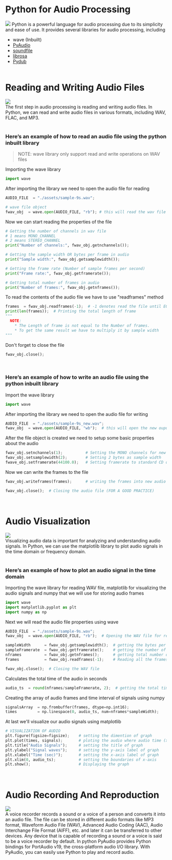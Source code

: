 # Python for Audio Processing
![](https://www.it-jim.com/wp-content/uploads/2021/06/Audio-processing-01-1024x240.png)
Python is a powerful language for audio processing due to its simplicity and ease of use. It provides several libraries for audio processing, including 
* wave (Inbuilt)
* [PyAudio](https://pypi.org/project/PyAudio/)
* [soundfile](https://pypi.org/project/soundfile/)
* [librosa](https://librosa.org/doc/latest/install.html)
* [Pydub](https://pypi.org/project/pydub/)
<br><br>

# Reading and Writing Audio Files
![](https://images.ctfassets.net/qpn1gztbusu2/3tUrVr1yqnRx8DI33vRIVa/9bbf991463f6eb94c5d419f213a5b11a/writing-for-audio-desktop_2_.jpg?fm=avif&w=1920&q=70)
<br>
The first step in audio processing is reading and writing audio files. In Python, we can read and write audio files in various formats, including WAV, FLAC, and MP3.
<br><br>
### Here’s an example of how to read an audio file using the python inbuilt <wave> library<br>
> NOTE: wave library only support read and write operations on WAV files

Importing the wave library
```python
import wave
```

After importing the library we need to open the audio file for reading
```python
AUDIO_FILE  = "./assets/sample-9s.wav";

# wave file object
fwav_obj  = wave.open(AUDIO_FILE, "rb"); # this will read the wav file in binary mode
```

Now we can start reading the properties of the file
```python
# Getting the number of channels in wav file
# 1 means MONO_CHANNEL
# 2 means STEREO_CHANNEL
print("Number of channels:", fwav_obj.getnchannels());

# Getting the sample width OR bytes per frame in audio
print("Sample width:", fwav_obj.getsamplewidth());

# Getting the frame rate (Number of sample frames per second)
print("Frame rate:", fwav_obj.getframerate());

# Getting total number of frames in audio
print("Number of frames:", fwav_obj.getnframes());
```

To read the contents of the audio file we have to use "readframes" method
```python
frames  = fwav_obj.readframes(-1);  # -1 denotes read the file until EOF
print(len(frames));  # Printing the total length of frame
"""
  NOTE:
    * The Length of frame is not equal to the Number of frames.
    * To get the same result we have to multiply it by sample width
"""
```

Don't forget to close the file
```python
fwav_obj.close();
```
<br>

### Here’s an example of how to write an audio file using the python inbuilt <wave> library<br>
Import the wave library
```python
import wave
```

After importing the library we need to open the audio file for writing
```python
AUDIO_FILE  = "./assets/sample-9s_new.wav";
fwav_obj  = wave.open(AUDIO_FILE, "wb");  # this will open the new ouput audio file for writing in binary mode
```

After the file object is created we need to setup some basic properties about the audio
```python
fwav_obj.setnchannels(1);          # Setting the MONO channels for new audio
fwav_obj.setsamplewidth(2);        # Setting 2 bytes as sample width
fwave_obj.setframerate(44100.0);   # Setting framerate to standard CD quality rate
```

Now we can write the frames to the file
```python
fwav_obj.writeframes(frames);      # writing the frames into new audio file which was read above | Frames should be in bytes

fwav_obj.close();  # Closing the audio file (FOR A GOOD PRACTICE)
```
<br>

# Audio Visualization
![](https://miro.medium.com/v2/resize:fit:786/format:webp/0*X8V9OosecAyGjb97)
<br>
Visualizing audio data is important for analyzing and understanding audio signals. In Python, we can use the matplotlib library to plot audio signals in the time domain or frequency domain.
<br><br>

### Here’s an example of how to plot an audio signal in the time domain
Importing the wave library for reading WAV file, matplotlib for visualizing the audio signals and numpy that we will use for storing audio frames
```python
import wave
import matplotlib.pyplot as plt
import numpy as np
```

Next we will read the audio file properties using wave
```python
AUDIO_FILE  = "./assets/sample-9s.wav";
fwav_obj  = wave.open(AUDIO_FILE, "rb");  # Opening the WAV file for reading

sampleWidth      = fwav_obj.getsamplewidth();  # getting the bytes per frame
sampleFramerate  = fwav_obj.getframerate();    # getting the number of frames per seconds
nframes          = fwav_obj.getnframes();      # getting total number of frames
frames           = fwav_obj.readframes(-1);    # Reading all the frames

fwav_obj.close();  # Closing the WAV file
```

Calculates the total time of the audio in seconds
```python
audio_ts  = round(nframes/sampleFramerate, 2);  # getting the total time of audio in seconds and rounding it of upto 2 decimals
```

Creating the array of audio frames and time interval of signals using numpy
```python
signalsArray  = np.frombuffer(frames, dtype=np.int16);                 # creating numpy array of audio frames each of size 16bits
times         = np.linespace(0, audio_ts, num=nframes*sampleWidth);    # getting the time invterval in X-axis of audio time
```

At last we'll visualize our audio signals using matplotlib
```python
# VISUALIZATION OF AUDIO
plt.figure(figsize=figsize);    # setting the dimention of graph
plt.plot(times, signals);       # ploting the audio where audio time (x-axis) and audio signals (y-axis)
plt.title("Audio Signals");     # setting the title of graph
plt.ylabel("Signal waves");     # setting the y-axis label of graph
plt.xlabel("Time (sec)");       # setting the x-axis label of graph
plt.xlim(0, audio_ts);          # setting the boundaries of x-axis
plt.show();                     # Displaying the graph
```
<br>

# Audio Recording And Reproduction
![](https://www.bandicam.com/v/audio-recorder/bandicam-audio-recording-noise.jpg)
<br>
A voice recorder records a sound or a voice of a person and converts it into an audio file. The file can be stored in different audio formats like MP3 format, Waveform Audio File (WAV), Advanced Audio Coding (AAC), Audio Interchange File Format (AIFF), etc. and later it can be transferred to other devices. Any device that is capable of recording a sound or a voice is said to be a voice recorder by default. In python PyAudio provides Python bindings for PortAudio v19, the cross-platform audio I/O library. With PyAudio, you can easily use Python to play and record audio.
